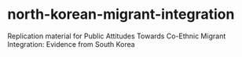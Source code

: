 # north-korean-migrant-integration
Replication material for Public Attitudes Towards Co-Ethnic Migrant Integration: Evidence from South Korea
